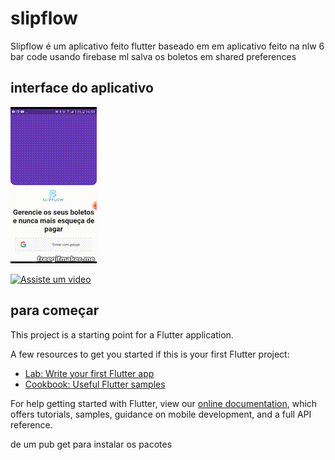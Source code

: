 # slipflow

Slipflow é um aplicativo feito flutter baseado em em aplicativo feito na nlw 6
bar code usando firebase ml
salva os boletos em shared preferences
## interface do aplicativo
![tela inicial](giffs/freegifmaker.me_2hKQi.gif)

[![Assiste um video](https://i.imgur.com/vKb2F1B.png)](https://youtu.be/_Qp1kCXpJJs)

## para começar 

This project is a starting point for a Flutter application.

A few resources to get you started if this is your first Flutter project:

- [Lab: Write your first Flutter app](https://flutter.dev/docs/get-started/codelab)
- [Cookbook: Useful Flutter samples](https://flutter.dev/docs/cookbook)

For help getting started with Flutter, view our
[online documentation](https://flutter.dev/docs), which offers tutorials,
samples, guidance on mobile development, and a full API reference.

de um pub get para instalar os pacotes
